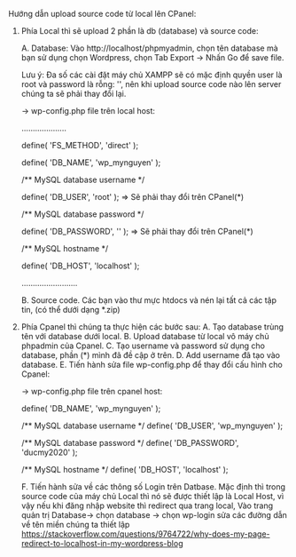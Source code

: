 Hướng dẫn upload source code từ local lên CPanel:

1. Phía Local thì sẽ upload 2 phần là db (database) và source code:

    A. Database:
     Vào http://localhost/phpmyadmin, chọn tên database mà bạn sử dụng chọn Wordpress, chọn Tab Export -> Nhấn Go để save file.

    Lưu ý: Đa số các cài đặt máy chủ XAMPP sẽ có mặc định quyền user là root và password là rỗng: '', nên khi upload source code nào lên server chúng ta sẽ phải thay đổi lại.

    -> wp-config.php file trên local host:

    ....................

    define( 'FS_METHOD', 'direct' );

    define( 'DB_NAME', 'wp_mynguyen' );

    /** MySQL database username */
    
    define( 'DB_USER', 'root' );                  =>  Sẽ phải thay đổi trên CPanel(*)

    /** MySQL database password */
    
    define( 'DB_PASSWORD', '' );                 =>  Sẽ phải thay đổi trên CPanel(*)
  
    /** MySQL hostname */
    
    define( 'DB_HOST', 'localhost' );

    .........................
    
    B. Source code.
    Các bạn vào thư mực htdocs và nén lại tất cả các tập tin, (có thể dưới dạng *.zip)
    
2. Phía Cpanel thì chúng ta thực hiện các bước sau:
    A. Tạo database trùng tên với database dưới local.
    B. Upload database từ local vô máy chủ phpadmin của Cpanel.
    C. Tạo username và password sử dụng cho database, phần (*) mình đã đề cập ở trên.
    D. Add username đã tạo vào database.
    E. Tiến hành sửa file wp-config.php để thay đổi cấu hình cho Cpanel:
    
    
    -> wp-config.php file trên cpanel host:
    
    
    define( 'DB_NAME', 'wp_mynguyen' );

    /** MySQL database username */
    define( 'DB_USER', 'wp_mynguyen' );

    /** MySQL database password */
    define( 'DB_PASSWORD', 'ducmy2020' );

    /** MySQL hostname */
    define( 'DB_HOST', 'localhost' );
    
    F. Tiến hành sửa về các thông số Login trên Datbase.
    Mặc định thì trong source code của máy chủ Local thì nó sẽ được thiết lập là Local Host, vì vậy nếu khi đăng nhập website 
    thì redirect qua trang local, 
    Vào trang quản trị Database-> chọn database -> chọn wp-login sửa các đường dẫn về tên miền chúng ta thiết lập
    https://stackoverflow.com/questions/9764722/why-does-my-page-redirect-to-localhost-in-my-wordpress-blog
    
    
    
